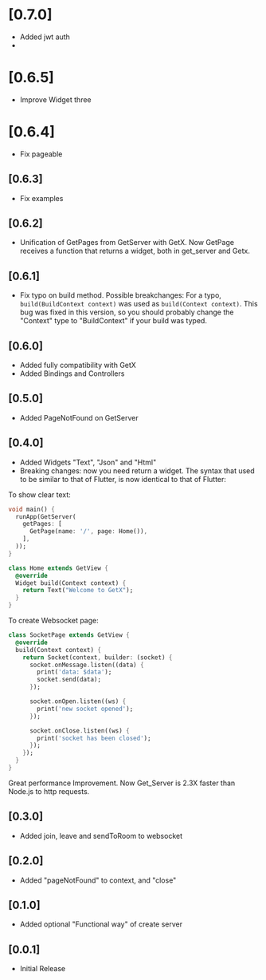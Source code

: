 # [0.7.0] 
* Added jwt auth
* 
# [0.6.5] 
* Improve Widget three

# [0.6.4] 
* Fix pageable

## [0.6.3] 
* Fix examples

## [0.6.2] 
* Unification of GetPages from GetServer with GetX.
Now GetPage receives a function that returns a widget, both in get_server and Getx.

## [0.6.1] 
* Fix typo on build method. 
Possible breakchanges:
For a typo, `build(BuildContext context)` was used as `build(Context context)`. This bug was fixed in this version, so you should probably change the "Context" type to "BuildContext" if your build was typed.

## [0.6.0] 
* Added fully compatibility with GetX
* Added Bindings and Controllers

## [0.5.0] 
* Added PageNotFound on GetServer

## [0.4.0] 
* Added Widgets "Text", "Json" and "Html"
* Breaking changes: now you need return a widget.
The syntax that used to be similar to that of Flutter, is now identical to that of Flutter:

To show clear text:
```dart
void main() {
  runApp(GetServer(
    getPages: [
      GetPage(name: '/', page: Home()),
    ],
  ));
}

class Home extends GetView {
  @override
  Widget build(Context context) {
    return Text("Welcome to GetX");
  }
}
```

To create Websocket page:
```dart
class SocketPage extends GetView {
  @override
  build(Context context) {
    return Socket(context, builder: (socket) {
      socket.onMessage.listen((data) {
        print('data: $data');
        socket.send(data);
      });

      socket.onOpen.listen((ws) {
        print('new socket opened');
      });

      socket.onClose.listen((ws) {
        print('socket has been closed');
      });
    });
  }
}
```
Great performance Improvement. 
Now Get_Server is 2.3X faster than Node.js to http requests.

## [0.3.0] 
* Added join, leave and sendToRoom to websocket

## [0.2.0] 
* Added "pageNotFound" to context, and "close"

## [0.1.0] 
* Added optional "Functional way" of create server

## [0.0.1] 
* Initial Release
